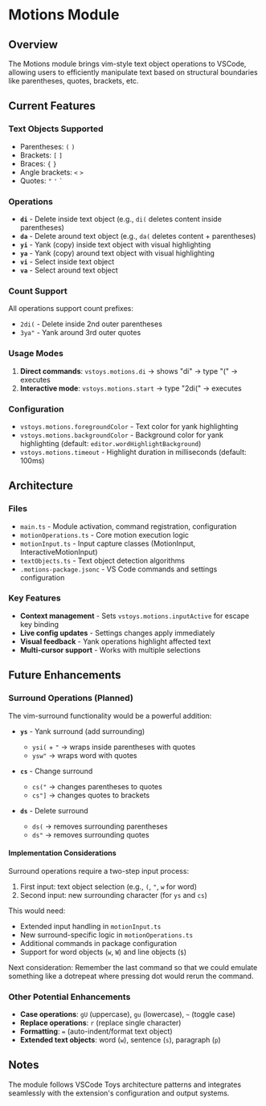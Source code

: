 # Motions Module

## Overview

The Motions module brings vim-style text object operations to VSCode, allowing users to efficiently manipulate text based on structural boundaries like parentheses, quotes, brackets, etc.

## Current Features

### Text Objects Supported

- Parentheses: `(` `)`
- Brackets: `[` `]`
- Braces: `{` `}`
- Angle brackets: `<` `>`
- Quotes: `"` `'` `` ` ``

### Operations

- **`di`** - Delete inside text object (e.g., `di(` deletes content inside parentheses)
- **`da`** - Delete around text object (e.g., `da(` deletes content + parentheses)
- **`yi`** - Yank (copy) inside text object with visual highlighting
- **`ya`** - Yank (copy) around text object with visual highlighting
- **`vi`** - Select inside text object
- **`va`** - Select around text object

### Count Support

All operations support count prefixes:

- `2di(` - Delete inside 2nd outer parentheses
- `3ya"` - Yank around 3rd outer quotes

### Usage Modes

1. **Direct commands**: `vstoys.motions.di` → shows "di" → type "(" → executes
2. **Interactive mode**: `vstoys.motions.start` → type "2di(" → executes

### Configuration

- `vstoys.motions.foregroundColor` - Text color for yank highlighting
- `vstoys.motions.backgroundColor` - Background color for yank highlighting (default: `editor.wordHighlightBackground`)
- `vstoys.motions.timeout` - Highlight duration in milliseconds (default: 100ms)

## Architecture

### Files

- `main.ts` - Module activation, command registration, configuration
- `motionOperations.ts` - Core motion execution logic
- `motionInput.ts` - Input capture classes (MotionInput, InteractiveMotionInput)
- `textObjects.ts` - Text object detection algorithms
- `.motions-package.jsonc` - VS Code commands and settings configuration

### Key Features

- **Context management** - Sets `vstoys.motions.inputActive` for escape key binding
- **Live config updates** - Settings changes apply immediately
- **Visual feedback** - Yank operations highlight affected text
- **Multi-cursor support** - Works with multiple selections

## Future Enhancements

### Surround Operations (Planned)

The vim-surround functionality would be a powerful addition:

- **`ys`** - Yank surround (add surrounding)

  - `ysi(` + `"` → wraps inside parentheses with quotes
  - `ysw"` → wraps word with quotes

- **`cs`** - Change surround

  - `cs("` → changes parentheses to quotes
  - `cs"]` → changes quotes to brackets

- **`ds`** - Delete surround
  - `ds(` → removes surrounding parentheses
  - `ds"` → removes surrounding quotes

#### Implementation Considerations

Surround operations require a two-step input process:

1. First input: text object selection (e.g., `(`, `"`, `w` for word)
2. Second input: new surrounding character (for `ys` and `cs`)

This would need:

- Extended input handling in `motionInput.ts`
- New surround-specific logic in `motionOperations.ts`
- Additional commands in package configuration
- Support for word objects (`w`, `W`) and line objects (`$`)

Next consideration:
Remember the last command so that we could emulate something like a dotrepeat where pressing dot would rerun the command.

### Other Potential Enhancements

- **Case operations**: `gU` (uppercase), `gu` (lowercase), `~` (toggle case)
- **Replace operations**: `r` (replace single character)
- **Formatting**: `=` (auto-indent/format text object)
- **Extended text objects**: word (`w`), sentence (`s`), paragraph (`p`)

## Notes

The module follows VSCode Toys architecture patterns and integrates seamlessly with the extension's configuration and output systems.
